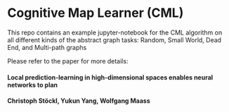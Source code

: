 # Cognitive Map Learner (CML)

This repo contains an example jupyter-notebook for the CML algorithm on all different kinds of the abstract graph tasks: Random, Small World, Dead End, and Multi-path graphs

Please refer to the paper for more details:

#### Local prediction-learning in high-dimensional spaces enables neural networks to plan

#### Christoph Stöckl, Yukun Yang, Wolfgang Maass


